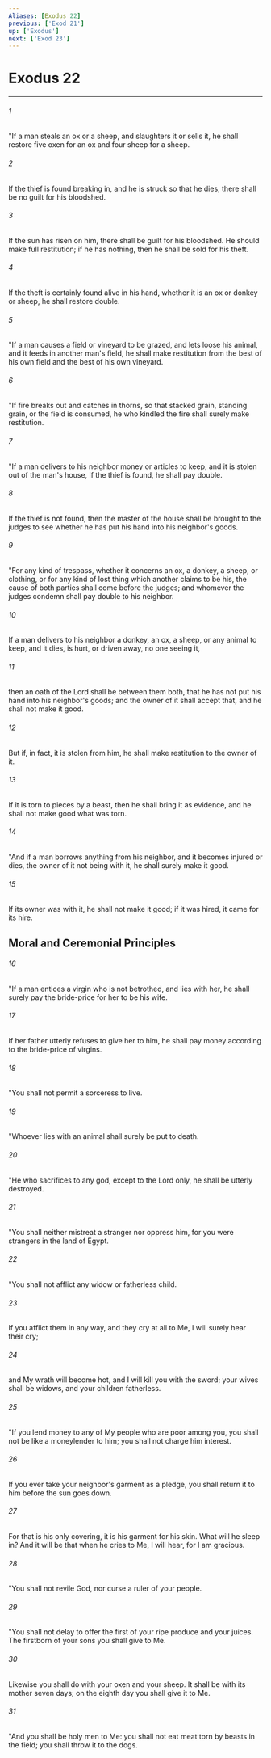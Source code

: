```yaml
---
Aliases: [Exodus 22]
previous: ['Exod 21']
up: ['Exodus']
next: ['Exod 23']
---
```

# Exodus 22

***


###### 1 
"If a man steals an ox or a sheep, and slaughters it or sells it, he shall restore five oxen for an ox and four sheep for a sheep. 

###### 2 
If the thief is found breaking in, and he is struck so that he dies, there shall be no guilt for his bloodshed. 

###### 3 
If the sun has risen on him, there shall be guilt for his bloodshed. He should make full restitution; if he has nothing, then he shall be sold for his theft. 

###### 4 
If the theft is certainly found alive in his hand, whether it is an ox or donkey or sheep, he shall restore double. 

###### 5 
"If a man causes a field or vineyard to be grazed, and lets loose his animal, and it feeds in another man's field, he shall make restitution from the best of his own field and the best of his own vineyard. 

###### 6 
"If fire breaks out and catches in thorns, so that stacked grain, standing grain, or the field is consumed, he who kindled the fire shall surely make restitution. 

###### 7 
"If a man delivers to his neighbor money or articles to keep, and it is stolen out of the man's house, if the thief is found, he shall pay double. 

###### 8 
If the thief is not found, then the master of the house shall be brought to the judges to see whether he has put his hand into his neighbor's goods. 

###### 9 
"For any kind of trespass, whether it concerns an ox, a donkey, a sheep, or clothing, or for any kind of lost thing which another claims to be his, the cause of both parties shall come before the judges; and whomever the judges condemn shall pay double to his neighbor. 

###### 10 
If a man delivers to his neighbor a donkey, an ox, a sheep, or any animal to keep, and it dies, is hurt, or driven away, no one seeing it, 

###### 11 
then an oath of the Lord shall be between them both, that he has not put his hand into his neighbor's goods; and the owner of it shall accept that, and he shall not make it good. 

###### 12 
But if, in fact, it is stolen from him, he shall make restitution to the owner of it. 

###### 13 
If it is torn to pieces by a beast, then he shall bring it as evidence, and he shall not make good what was torn. 

###### 14 
"And if a man borrows anything from his neighbor, and it becomes injured or dies, the owner of it not being with it, he shall surely make it good. 

###### 15 
If its owner was with it, he shall not make it good; if it was hired, it came for its hire.

## Moral and Ceremonial Principles 

###### 16 
"If a man entices a virgin who is not betrothed, and lies with her, he shall surely pay the bride-price for her to be his wife. 

###### 17 
If her father utterly refuses to give her to him, he shall pay money according to the bride-price of virgins. 

###### 18 
"You shall not permit a sorceress to live. 

###### 19 
"Whoever lies with an animal shall surely be put to death. 

###### 20 
"He who sacrifices to any god, except to the Lord only, he shall be utterly destroyed. 

###### 21 
"You shall neither mistreat a stranger nor oppress him, for you were strangers in the land of Egypt. 

###### 22 
"You shall not afflict any widow or fatherless child. 

###### 23 
If you afflict them in any way, and they cry at all to Me, I will surely hear their cry; 

###### 24 
and My wrath will become hot, and I will kill you with the sword; your wives shall be widows, and your children fatherless. 

###### 25 
"If you lend money to any of My people who are poor among you, you shall not be like a moneylender to him; you shall not charge him interest. 

###### 26 
If you ever take your neighbor's garment as a pledge, you shall return it to him before the sun goes down. 

###### 27 
For that is his only covering, it is his garment for his skin. What will he sleep in? And it will be that when he cries to Me, I will hear, for I am gracious. 

###### 28 
"You shall not revile God, nor curse a ruler of your people. 

###### 29 
"You shall not delay to offer the first of your ripe produce and your juices. The firstborn of your sons you shall give to Me. 

###### 30 
Likewise you shall do with your oxen and your sheep. It shall be with its mother seven days; on the eighth day you shall give it to Me. 

###### 31 
"And you shall be holy men to Me: you shall not eat meat torn by beasts in the field; you shall throw it to the dogs.
